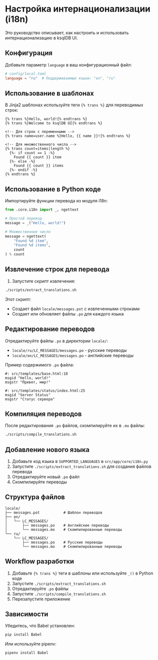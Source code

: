 # Настройка интернационализации (i18n)

Это руководство описывает, как настроить и использовать интернационализацию в ksqlDB UI.

## Конфигурация

Добавьте параметр `language` в ваш конфигурационный файл:

```toml
# config/local.toml
language = "ru"  # Поддерживаемые языки: "en", "ru"
```

## Использование в шаблонах

В Jinja2 шаблонах используйте теги `{% trans %}` для переводимых строк:

```jinja2
{% trans %}Hello, world!{% endtrans %}
{% trans %}Welcome to ksqlDB UI{% endtrans %}

<!-- Для строк с переменными -->
{% trans name=user.name %}Hello, {{ name }}!{% endtrans %}

<!-- Для множественного числа -->
{% trans count=items|length %}
  {%- if count == 1 -%}
    Found {{ count }} item
  {%- else -%}
    Found {{ count }} items
  {%- endif -%}
{% endtrans %}
```

## Использование в Python коде

Импортируйте функции перевода из модуля i18n:

```python
from .core.i18n import _, ngettext

# Простой перевод
message = _("Hello, world!")

# Множественное число
message = ngettext(
    "Found %d item",
    "Found %d items",
    count
) % count
```

## Извлечение строк для перевода

1. Запустите скрипт извлечения:
```bash
./scripts/extract_translations.sh
```

Этот скрипт:
- Создает файл `locale/messages.pot` с извлеченными строками
- Создает или обновляет файлы `.po` для каждого языка

## Редактирование переводов

Отредактируйте файлы `.po` в директории `locale/`:

- `locale/ru/LC_MESSAGES/messages.po` - русские переводы
- `locale/en/LC_MESSAGES/messages.po` - английские переводы

Пример содержимого `.po` файла:
```po
#: src/templates/base.html:18
msgid "Hello, world!"
msgstr "Привет, мир!"

#: src/templates/status/index.html:25
msgid "Server Status"
msgstr "Статус сервера"
```

## Компиляция переводов

После редактирования `.po` файлов, скомпилируйте их в `.mo` файлы:

```bash
./scripts/compile_translations.sh
```

## Добавление нового языка

1. Добавьте код языка в `SUPPORTED_LANGUAGES` в `src/app/core/i18n.py`
2. Запустите `./scripts/extract_translations.sh` для создания файлов перевода
3. Отредактируйте новый `.po` файл
4. Скомпилируйте переводы

## Структура файлов

```
locale/
├── messages.pot           # Шаблон переводов
├── en/
│   └── LC_MESSAGES/
│       ├── messages.po    # Английские переводы
│       └── messages.mo    # Скомпилированные переводы
└── ru/
    └── LC_MESSAGES/
        ├── messages.po    # Русские переводы
        └── messages.mo    # Скомпилированные переводы
```

## Workflow разработки

1. Добавьте `{% trans %}` теги в шаблоны или используйте `_()` в Python коде
2. Запустите `./scripts/extract_translations.sh`
3. Отредактируйте `.po` файлы
4. Запустите `./scripts/compile_translations.sh`
5. Перезапустите приложение

## Зависимости

Убедитесь, что Babel установлен:
```bash
pip install Babel
```

Или используйте pipenv:
```bash
pipenv install Babel
```

